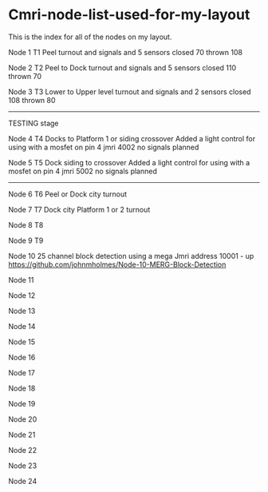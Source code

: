 # Cmri-node-list-used-for-my-layout
This is the index for all of the nodes on my layout.

Node 1 T1 Peel turnout and signals and 5 sensors closed 70 thrown 108

Node 2 T2 Peel to Dock turnout and signals and 5 sensors closed 110 thrown 70

Node 3 T3 Lower to Upper level turnout  and signals and 2 sensors closed 108 thrown 80

-------------
TESTING stage

Node 4 T4 Docks to Platform 1 or siding crossover Added a light control for using with a mosfet on pin 4 jmri 4002 no signals planned

Node 5 T5 Dock siding to crossover Added a light control for using with a mosfet on pin 4 jmri 5002 no signals planned

-------------

Node 6 T6 Peel or Dock city turnout

Node 7 T7 Dock city Platform 1 or 2 turnout

Node 8 T8 

Node 9 T9 

Node 10 25 channel block detection using a mega Jmri address 10001 - up https://github.com/johnmholmes/Node-10-MERG-Block-Detection

Node 11

Node 12

Node 13

Node 14

Node 15

Node 16

Node 17

Node 18

Node 19

Node 20

Node 21

Node 22

Node 23

Node 24
